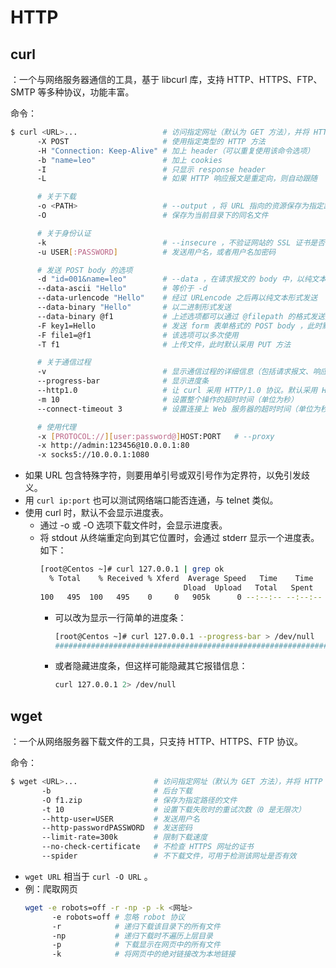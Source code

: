 # HTTP

## curl

：一个与网络服务器通信的工具，基于 libcurl 库，支持 HTTP、HTTPS、FTP、SMTP 等多种协议，功能丰富。

命令：
```sh
$ curl <URL>...                   # 访问指定网址（默认为 GET 方法），并将 HTTP 响应内容打印到 stdout
      -X POST                     # 使用指定类型的 HTTP 方法
      -H "Connection: Keep-Alive" # 加上 header（可以重复使用该命令选项）
      -b "name=leo"               # 加上 cookies
      -I                          # 只显示 response header
      -L                          # 如果 HTTP 响应报文是重定向，则自动跟随

      # 关于下载
      -o <PATH>                   # --output ，将 URL 指向的资源保存为指定路径的文件
      -O                          # 保存为当前目录下的同名文件

      # 关于身份认证
      -k                          # --insecure ，不验证网站的 SSL 证书是否有效，但依然会建立 SSL 连接
      -u USER[:PASSWORD]          # 发送用户名，或者用户名加密码

      # 发送 POST body 的选项
      -d "id=001&name=leo"        # --data ，在请求报文的 body 中，以纯文本形式发送数据。此时默认采用 POST 方法，并设置 header ："Content-Type : application/x-www-form-urlencoded"
      --data-ascii "Hello"        # 等价于 -d
      --data-urlencode "Hello"    # 经过 URLencode 之后再以纯文本形式发送
      --data-binary "Hello"       # 以二进制形式发送
      --data-binary @f1           # 上述选项都可以通过 @filepath 的格式发送文件的内容。不过 --data-binary 是以二进制格式发送，避免乱码
      -F key1=Hello               # 发送 form 表单格式的 POST body ，此时默认采用 POST 方法，并设置 header ： "Content-Type: multipart/form-data"
      -F file1=@f1                # 该选项可以多次使用
      -T f1                       # 上传文件，此时默认采用 PUT 方法

      # 关于通信过程
      -v                          # 显示通信过程的详细信息（包括请求报文、响应报文）
      --progress-bar              # 显示进度条
      --http1.0                   # 让 curl 采用 HTTP/1.0 协议。默认采用 HTTP/1.1
      -m 10                       # 设置整个操作的超时时间（单位为秒）
      --connect-timeout 3         # 设置连接上 Web 服务器的超时时间（单位为秒）

      # 使用代理
      -x [PROTOCOL://][user:password@]HOST:PORT   # --proxy
      -x http://admin:123456@10.0.0.1:80
      -x socks5://10.0.0.1:1080
```
- 如果 URL 包含特殊字符，则要用单引号或双引号作为定界符，以免引发歧义。
- 用 `curl ip:port` 也可以测试网络端口能否连通，与 telnet 类似。
- 使用 curl 时，默认不会显示进度表。
  - 通过 -o 或 -O 选项下载文件时，会显示进度表。
  - 将 stdout 从终端重定向到其它位置时，会通过 stderr 显示一个进度表。如下：
    ```sh
    [root@Centos ~]# curl 127.0.0.1 | grep ok
      % Total    % Received % Xferd  Average Speed   Time    Time     Time  Current
                                    Dload  Upload   Total   Spent    Left  Speed
    100   495  100   495    0     0   905k      0 --:--:-- --:--:-- --:--:--  483k
    ```
    - 可以改为显示一行简单的进度条：
      ```sh
      [root@Centos ~]# curl 127.0.0.1 --progress-bar > /dev/null
      ######################################################################## 100.0%
      ```
    - 或者隐藏进度条，但这样可能隐藏其它报错信息：
      ```sh
      curl 127.0.0.1 2> /dev/null
      ```

## wget

：一个从网络服务器下载文件的工具，只支持 HTTP、HTTPS、FTP 协议。

命令：
```sh
$ wget <URL>...                 # 访问指定网址（默认为 GET 方法），并将 HTTP 响应内容保存为当前目录下的文件
       -b                       # 后台下载
       -O f1.zip                # 保存为指定路径的文件
       -t 10                    # 设置下载失败时的重试次数（0 是无限次）
       --http-user=USER         # 发送用户名
       --http-passwordPASSWORD  # 发送密码
       --limit-rate=300k        # 限制下载速度
       --no-check-certificate   # 不检查 HTTPS 网址的证书
       --spider                 # 不下载文件，可用于检测该网址是否有效
```
- `wget URL` 相当于 `curl -O URL` 。
- 例：爬取网页
  ```sh
  wget -e robots=off -r -np -p -k <网址>
        -e robots=off # 忽略 robot 协议
        -r            # 递归下载该目录下的所有文件
        -np           # 递归下载时不遍历上层目录
        -p            # 下载显示在网页中的所有文件
        -k            # 将网页中的绝对链接改为本地链接
  ```

